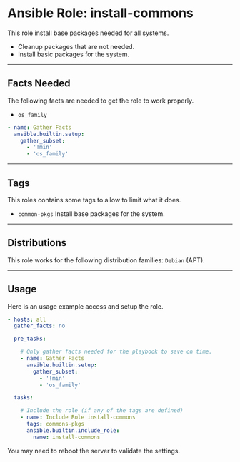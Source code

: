 # Ansible Role: install-commons

This role install base packages needed for all systems.

* Cleanup packages that are not needed.
* Install basic packages for the system.


---
## Facts Needed

The following facts are needed to get the role to work properly.

* `os_family`

```yml
- name: Gather Facts
  ansible.builtin.setup:
    gather_subset:
      - '!min'
      - 'os_family'
```


---
## Tags

This roles contains some tags to allow to limit what it does.

* `common-pkgs` Install base packages for the system.



---
## Distributions

This role works for the following distribution families: `Debian` (APT).


---
## Usage

Here is an usage example access and setup the role.

```yml
- hosts: all
  gather_facts: no

  pre_tasks:

    # Only gather facts needed for the playbook to save on time.
    - name: Gather Facts
      ansible.builtin.setup:
        gather_subset:
          - '!min'
          - 'os_family'

  tasks:

    # Include the role (if any of the tags are defined)
    - name: Include Role install-commons
      tags: commons-pkgs
      ansible.builtin.include_role:
        name: install-commons
```

You may need to reboot the server to validate the settings.
